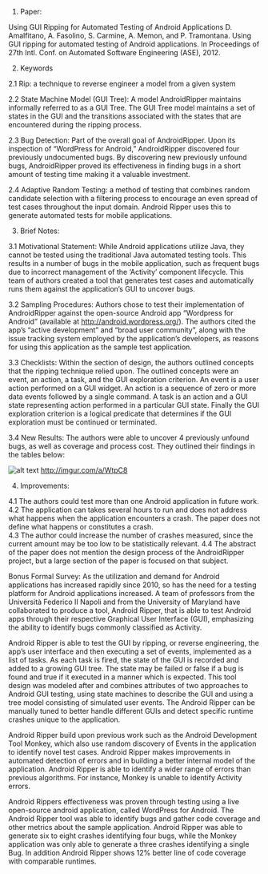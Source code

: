 1. Paper:

Using GUI Ripping for Automated Testing of Android Applications
D. Amalfitano, A. Fasolino, S. Carmine, A. Memon, and P. Tramontana. Using GUI ripping for automated testing of Android applications. In Proceedings of 27th Intl. Conf. on Automated Software Engineering (ASE), 2012.

2. Keywords

2.1 Rip: a technique to reverse engineer a model from a given system

2.2 State Machine Model (GUI Tree):  A model AndroidRipper maintains informally referred to as a GUI Tree. The GUI Tree model maintains a set of states in the GUI and the transitions associated with the states that are encountered during the ripping process. 

2.3 Bug Detection: Part of the overall goal of AndroidRipper. Upon its inspection of “WordPress for Android,” AndroidRipper discovered four previously undocumented bugs. By discovering new previously unfound bugs, AndroidRipper proved its effectiveness in finding bugs in a short amount of testing time making it a valuable investment. 

2.4 Adaptive Random Testing: a method of testing that combines random candidate selection with a filtering process to encourage an even spread of test cases throughout the input domain. Android Ripper uses this to generate automated tests for mobile applications.

3. Brief Notes:

3.1 Motivational Statement:
While Android applications utilize Java, they cannot be tested using the traditional Java automated testing tools. This results in a number of bugs in the mobile application, such as frequent bugs due to incorrect management of the ‘Activity’ component lifecycle. This team of authors created a tool that generates test cases and automatically runs them against the application’s GUI to uncover bugs. 

3.2 Sampling Procedures: 
Authors chose to test their implementation of AndroidRipper against the open-source Android app “Wordpress for Android” (available at http://android.wordpress.org/). The authors cited the app’s “active development” and “broad user community”, along with the issue tracking system employed by the application’s developers, as reasons for using this application as the sample test application.

3.3 Checklists:
Within the section of design, the authors outlined concepts that the ripping technique relied upon. The outlined concepts were an event, an action, a task, and the GUI exploration criterion. An event is a user action performed on a GUI widget. An action is a sequence of zero or more data events followed by a single command. A task is an action and a GUI state representing action performed in a particular GUI state. Finally the GUI exploration criterion is a logical predicate that determines if the GUI exploration must be continued or terminated.  

3.4 New Results: 
The authors were able to uncover 4 previously unfound bugs, as well as coverage and process cost. They outlined their findings in the tables below:

![alt text](http://imgur.com/a/WtpC8 "Logo Title Text 1")
http://imgur.com/a/WtpC8

4. Improvements:

4.1 The authors could test more than one Android application in future work.
4.2 The application can takes several hours to run and does not address what happens when the application encounters a crash. The paper does not define what happens or constitutes a crash.  
4.3 The author could increase the number of crashes measured, since the current amount may be too low to be statistically relevant. 
4.4 The abstract of the paper does not mention the design process of the AndroidRipper project, but a large section of the paper is focused on that subject.


Bonus Formal Survey:
As the utilization and demand for Android applications has increased rapidly since 2010, so has the need for a testing platform for Android applications increased. A team of professors from the Università Federico II Napoli and from the University of Maryland have collaborated to produce a tool, Android Ripper, that is able to test Android apps through their respective Graphical User Interface (GUI), emphasizing the ability to identify bugs commonly classified as Activity. 
 
Android Ripper is able to test the GUI by ripping, or reverse engineering, the app’s user interface and then executing a set of events, implemented as a list of tasks. As each task is fired, the state of the GUI is recorded and added to a growing GUI tree. The state may be failed or false if a bug is found and true if it executed in a manner which is expected. 
This tool design was modeled after and combines attributes of two approaches to Android GUI testing, using state machines to describe the GUI and using a tree model consisting of simulated user events. The Android Ripper can be manually tuned to better handle different GUIs and detect specific runtime crashes unique to the application. 

Android Ripper build upon previous work such as the Android Development Tool Monkey, which also use random discovery of Events in the application to identify novel test cases. Android Ripper makes improvements in automated detection of errors and in building a better internal model of the application. Android Ripper is able to identify a wider range of errors than previous algorithms. For instance, Monkey is unable to identify Activity errors.

Android Rippers effectiveness was proven through testing using a live open-source android application, called WordPress for Android. The Android Ripper tool was able to identify bugs and gather code coverage and other metrics about the sample application. Android Ripper was able to generate six to eight crashes identifying four bugs, while the Monkey application was only able to generate a three crashes identifying a single Bug. In addition Android Ripper shows 12% better line of code coverage with comparable runtimes. 